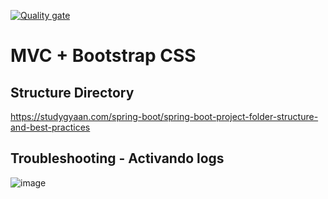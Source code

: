 [![Quality gate](https://sonarcloud.io/api/project_badges/quality_gate?project=PDSW-ECI_spring-mvc-with-bootstrap)](https://sonarcloud.io/summary/new_code?id=PDSW-ECI_spring-mvc-with-bootstrap)

# MVC + Bootstrap CSS

## Structure Directory
https://studygyaan.com/spring-boot/spring-boot-project-folder-structure-and-best-practices

## Troubleshooting - Activando logs
![image](https://github.com/ccastano46/Lab07CVDS/assets/111905625/a459a3ef-bcee-4d27-85ec-e9a0d4c2fcfe)
